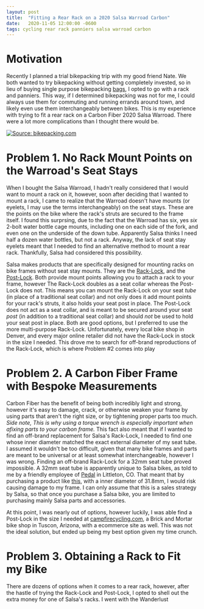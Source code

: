 ```yaml
---
layout: post
title:  "Fitting a Rear Rack on a 2020 Salsa Warroad Carbon"
date:   2020-11-05 12:00:00 -0600
tags: cycling rear rack panniers salsa warroad carbon
---
```

# Motivation
Recently I planned a trial bikepacking trip with my good friend Nate. We both wanted to try bikepacking without getting completely invested, so in lieu of buying single purpose bikepacking [bags](https://bikepacking.com/plan/tips/guide-to-bikepacking-bags/), I opted to go with a rack and panniers. This way, if I determined bikepacking was not for me, I could always use them for commuting and running errands around town, and likely even use them interchangeably between bikes. This is my experience with trying to fit a rear rack on a Carbon Fiber 2020 Salsa Warroad. There were a lot more complications than I thought there would be.

[![Source: bikepacking.com](https://bikepacking.com/wp-content/uploads/2016/10/bikepacking-bags-diagram.png)](https://bikepacking.com)

# Problem 1. No Rack Mount Points on the Warroad's Seat Stays
When I bought the Salsa Warroad, I hadn't really considered that I would want to mount a rack on it, however, soon after deciding that I wanted to mount a rack, I came to realize that the Warroad doesn't have mounts (or eyelets, I may use the terms interchangeably) on the seat stays. These are the points on the bike where the rack's struts are secured to the frame itself. I found this surprsing, due to the fact that the Warroad has six, yes _six_ 2-bolt water bottle cage mounts, including one on each side of the fork, and even one on the underside of the down tube. Apparently Salsa thinks I need half a dozen water bottles, but not a rack. Anyway, the lack of seat stay eyelets meant that I needed to find an alternative method to mount a rear rack. Thankfully, Salsa had considered this possibility.

Salsa makes products that are specifically designed for mounting racks on bike frames without seat stay mounts. They are the [Rack-Lock](https://salsacycles.com/components/category/collars/rack-lock), and the [Post-Lock](https://salsacycles.com/components/category/collars/post-lock). Both provide mount points allowing you to attach a rack to your frame, however The Rack-Lock doubles as a seat collar whereas the Post-Lock does not. This means you can mount the Rack-Lock on your seat _tube_ (in place of a traditional seat collar) and not only does it add mount points for your rack's struts, it also holds your seat post in place. The Post-Lock does not act as a seat collar, and is meant to be secured around your seat _post_ (in addition to a traditional seat collar) and should _not_ be used to hold your seat post in place. Both are good options, but I preferred to use the more multi-purpose Rack-Lock. Unfortunately, every local bike shop in Denver, and every major online retailer did not have the Rack-Lock in stock in the size I needed. This drove me to search for off-brand reproductions of the Rack-Lock, which is where Problem #2 comes into play

# Problem 2. A Carbon Fiber Frame with Bespoke Measurements
Carbon Fiber has the benefit of being both incredibly light and strong, however it's easy to damage, crack, or otherwise weaken your frame by using parts that aren't the right size, or by tightening proper parts too much. _Side note, This is why using a torque wrench is especially important when afixing parts to your carbon frame._ This fact also meant that if I wanted to find an off-brand replacement for Salsa's Rack-Lock, I needed to find one whose inner diameter matched the exact external diameter of my seat tube. I assumed it wouldn't be too difficult, given that many bike frames and parts are meant to be universal or at least somewhat interchangeable, however I was wrong. Finding an off-brand Rack-Lock for a 32mm seat tube proved impossible. A 32mm seat tube is apparently unique to Salsa bikes, as told to me by a friendly employee of [Pedal](https://www.pedalonline.com/) in Littleton, CO. That meant that by purchasing a product like [this](https://www.amazon.com/M-Wave-Seatpost-Clamp-Rack-Mounts/dp/B0775L5KTZ), with a inner diameter of 31.8mm, I would risk causing damage to my frame. I can only assume that this is a sales strategy by Salsa, so that once you purchase a Salsa bike, you are limited to purchasing mainly Salsa parts and accessories. 

At this point, I was nearly out of options, however luckily, I was able find a Post-Lock in the size I needed at [campfirecycling.com](https://www.campfirecycling.com/), a Brick and Mortar bike shop in Tuscon, Arizona, with a ecommerce site as well. This was not the ideal solution, but ended up being my best option given my time crunch.

# Problem 3. Obtaining a Rack to Fit my Bike
There are dozens of options when it comes to a rear rack, however, after the hastle of trying the Rack-Lock and Post-Lock, I opted to shell out the extra money for one of Salsa's racks. I went with the Wanderlust 
